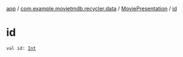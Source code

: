[app](../../index.md) / [com.example.movietmdb.recycler.data](../index.md) / [MoviePresentation](index.md) / [id](./id.md)

# id

`val id: `[`Int`](https://kotlinlang.org/api/latest/jvm/stdlib/kotlin/-int/index.html)